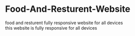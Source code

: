 # Food-And-Resturent-Website
food and resturent fully responsive website for all devices
<br>
this website is fully responsive for all devices

